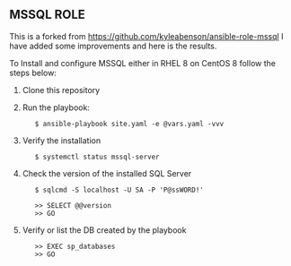 ## MSSQL ROLE

This is a forked from https://github.com/kyleabenson/ansible-role-mssql
I have added some improvements and here is the results.

To Install and configure MSSQL either in RHEL 8 on CentOS 8 follow the steps below:

1. Clone this repository
2. Run the playbook: 

          $ ansible-playbook site.yaml -e @vars.yaml -vvv

3. Verify the installation
         
          $ systemctl status mssql-server
         
4. Check the version of the installed SQL Server
           
          $ sqlcmd -S localhost -U SA -P 'P@ssWORD!'
           
          >> SELECT @@version
          >> GO

5. Verify or list the DB created by the playbook
            
          >> EXEC sp_databases
          >> GO

